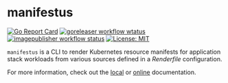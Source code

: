 # manifestus

[![Go Report Card](https://goreportcard.com/badge/github.com/mojochao/manifestus)](https://goreportcard.com/report/github.com/mojochao/manifestus)
[![goreleaser workflow wtatus](https://github.com/mojochao/manifestus/actions/workflows/goreleaser.yaml/badge.svg)](https://github.com/mojochao/manifestus/actions)
[![imagepublisher workflow status](https://github.com/mojochao/manifestus/actions/workflows/imagepublisher.yaml/badge.svg)](https://github.com/mojochao/manifestus/actions)
[![License: MIT](https://img.shields.io/badge/License-MIT-yellow.svg)](https://opensource.org/licenses/MIT)


`manifestus` is a CLI to render Kubernetes resource manifests for application
stack workloads from various sources defined in a *Renderfile* configuration.

For more information, check out the [local](docs/README.md) or [online](https://mojochao.github.io/manifestus) documentation.
